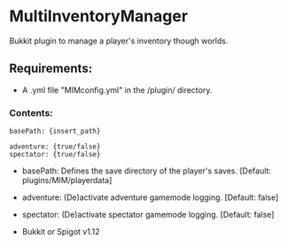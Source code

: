 # MultiInventoryManager
Bukkit plugin to manage a player's inventory though worlds.

## Requirements:
- A .yml file "MIMconfig.yml" in the /plugin/ directory.
### Contents:
```
basePath: {insert_path}

adventure: {true/false}
spectator: {true/false}
```
- basePath: Defines the save directory of the player's saves. [Default: plugins/MIM/playerdata]
- adventure: (De)activate adventure gamemode logging. [Default: false]
- spectator: (De)activate spectator gamemode logging. [Default: false]

- Bukkit or Spigot v1.12
